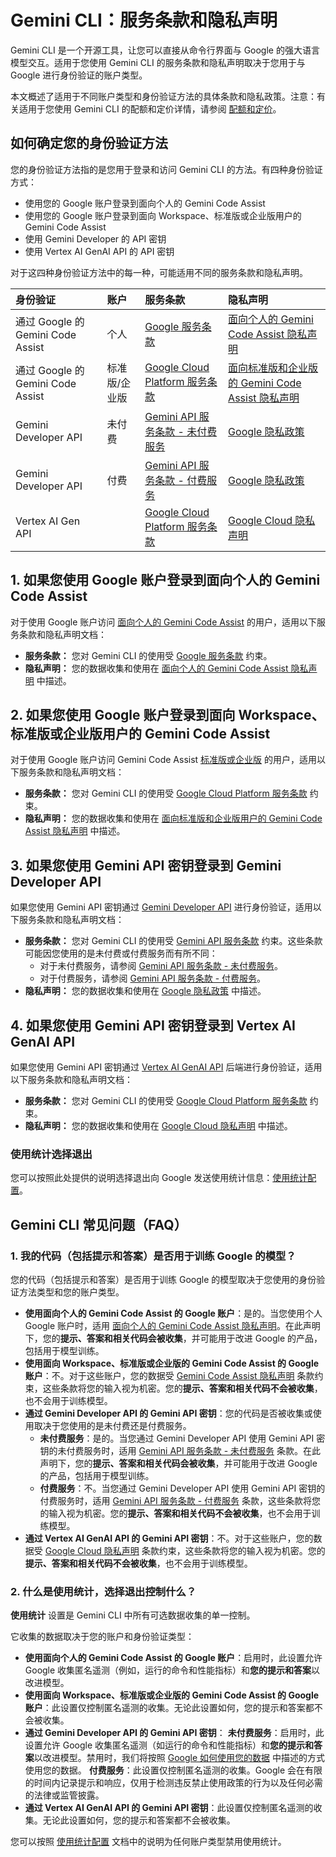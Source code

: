 # Gemini CLI：服务条款和隐私声明

Gemini CLI 是一个开源工具，让您可以直接从命令行界面与 Google 的强大语言模型交互。适用于您使用 Gemini CLI 的服务条款和隐私声明取决于您用于与 Google 进行身份验证的账户类型。

本文概述了适用于不同账户类型和身份验证方法的具体条款和隐私政策。注意：有关适用于您使用 Gemini CLI 的配额和定价详情，请参阅 [配额和定价](./quota-and-pricing.md)。

## 如何确定您的身份验证方法

您的身份验证方法指的是您用于登录和访问 Gemini CLI 的方法。有四种身份验证方式：

- 使用您的 Google 账户登录到面向个人的 Gemini Code Assist
- 使用您的 Google 账户登录到面向 Workspace、标准版或企业版用户的 Gemini Code Assist
- 使用 Gemini Developer 的 API 密钥
- 使用 Vertex AI GenAI API 的 API 密钥

对于这四种身份验证方法中的每一种，可能适用不同的服务条款和隐私声明。

| 身份验证                        | 账户                    | 服务条款                                                                                                      | 隐私声明                                                                                                                                                                                                     |
| :---------------------------- | :------------------ | :------------------------------------------------------------------------------------------------------ | :----------------------------------------------------------------------------------------------------------------------------------------------------------------------------------------------- |
| 通过 Google 的 Gemini Code Assist | 个人          | [Google 服务条款](https://policies.google.com/terms?hl=zh-CN)                                   | [面向个人的 Gemini Code Assist 隐私声明](https://developers.google.com/gemini-code-assist/resources/privacy-notice-gemini-code-assist-individuals)                                    |
| 通过 Google 的 Gemini Code Assist | 标准版/企业版 | [Google Cloud Platform 服务条款](https://cloud.google.com/terms)                                | [面向标准版和企业版的 Gemini Code Assist 隐私声明](https://cloud.google.com/gemini/docs/codeassist/security-privacy-compliance#standard_and_enterprise_data_protection_and_privacy) |
| Gemini Developer API          | 未付费              | [Gemini API 服务条款 - 未付费服务](https://ai.google.dev/gemini-api/terms#unpaid-services) | [Google 隐私政策](https://policies.google.com/privacy)                                                                                                                                     |
| Gemini Developer API          | 付费                | [Gemini API 服务条款 - 付费服务](https://ai.google.dev/gemini-api/terms#paid-services)     | [Google 隐私政策](https://policies.google.com/privacy)                                                                                                                                     |
| Vertex AI Gen API             |                     | [Google Cloud Platform 服务条款](https://cloud.google.com/terms/service-terms/)                    | [Google Cloud 隐私声明](https://cloud.google.com/terms/cloud-privacy-notice)                                                                                                               |

## 1. 如果您使用 Google 账户登录到面向个人的 Gemini Code Assist

对于使用 Google 账户访问 [面向个人的 Gemini Code Assist](https://developers.google.com/gemini-code-assist/docs/overview#supported-features-gca) 的用户，适用以下服务条款和隐私声明文档：

- **服务条款：** 您对 Gemini CLI 的使用受 [Google 服务条款](https://policies.google.com/terms?hl=zh-CN) 约束。
- **隐私声明：** 您的数据收集和使用在 [面向个人的 Gemini Code Assist 隐私声明](https://developers.google.com/gemini-code-assist/resources/privacy-notice-gemini-code-assist-individuals) 中描述。

## 2. 如果您使用 Google 账户登录到面向 Workspace、标准版或企业版用户的 Gemini Code Assist

对于使用 Google 账户访问 Gemini Code Assist [标准版或企业版](https://cloud.google.com/gemini/docs/codeassist/overview#editions-overview) 的用户，适用以下服务条款和隐私声明文档：

- **服务条款：** 您对 Gemini CLI 的使用受 [Google Cloud Platform 服务条款](https://cloud.google.com/terms) 约束。
- **隐私声明：** 您的数据收集和使用在 [面向标准版和企业版用户的 Gemini Code Assist 隐私声明](https://cloud.google.com/gemini/docs/codeassist/security-privacy-compliance#standard_and_enterprise_data_protection_and_privacy) 中描述。

## 3. 如果您使用 Gemini API 密钥登录到 Gemini Developer API

如果您使用 Gemini API 密钥通过 [Gemini Developer API](https://ai.google.dev/gemini-api/docs) 进行身份验证，适用以下服务条款和隐私声明文档：

- **服务条款：** 您对 Gemini CLI 的使用受 [Gemini API 服务条款](https://ai.google.dev/gemini-api/terms) 约束。这些条款可能因您使用的是未付费或付费服务而有所不同：
  - 对于未付费服务，请参阅 [Gemini API 服务条款 - 未付费服务](https://ai.google.dev/gemini-api/terms#unpaid-services)。
  - 对于付费服务，请参阅 [Gemini API 服务条款 - 付费服务](https://ai.google.dev/gemini-api/terms#paid-services)。
- **隐私声明：** 您的数据收集和使用在 [Google 隐私政策](https://policies.google.com/privacy) 中描述。

## 4. 如果您使用 Gemini API 密钥登录到 Vertex AI GenAI API

如果您使用 Gemini API 密钥通过 [Vertex AI GenAI API](https://cloud.google.com/vertex-ai/generative-ai/docs/reference/rest) 后端进行身份验证，适用以下服务条款和隐私声明文档：

- **服务条款：** 您对 Gemini CLI 的使用受 [Google Cloud Platform 服务条款](https://cloud.google.com/terms/service-terms/) 约束。
- **隐私声明：** 您的数据收集和使用在 [Google Cloud 隐私声明](https://cloud.google.com/terms/cloud-privacy-notice) 中描述。

### 使用统计选择退出

您可以按照此处提供的说明选择退出向 Google 发送使用统计信息：[使用统计配置](./cli/configuration.md#usage-statistics)。

## Gemini CLI 常见问题（FAQ）

### 1. 我的代码（包括提示和答案）是否用于训练 Google 的模型？

您的代码（包括提示和答案）是否用于训练 Google 的模型取决于您使用的身份验证方法类型和您的账户类型。

- **使用面向个人的 Gemini Code Assist 的 Google 账户**：是的。当您使用个人 Google 账户时，适用 [面向个人的 Gemini Code Assist 隐私声明](https://developers.google.com/gemini-code-assist/resources/privacy-notice-gemini-code-assist-individuals)。在此声明下，您的**提示、答案和相关代码会被收集**，并可能用于改进 Google 的产品，包括用于模型训练。
- **使用面向 Workspace、标准版或企业版的 Gemini Code Assist 的 Google 账户**：不。对于这些账户，您的数据受 [Gemini Code Assist 隐私声明](https://cloud.google.com/gemini/docs/codeassist/security-privacy-compliance#standard_and_enterprise_data_protection_and_privacy) 条款约束，这些条款将您的输入视为机密。您的**提示、答案和相关代码不会被收集**，也不会用于训练模型。
- **通过 Gemini Developer API 的 Gemini API 密钥**：您的代码是否被收集或使用取决于您使用的是未付费还是付费服务。
  - **未付费服务**：是的。当您通过 Gemini Developer API 使用 Gemini API 密钥的未付费服务时，适用 [Gemini API 服务条款 - 未付费服务](https://ai.google.dev/gemini-api/terms#unpaid-services) 条款。在此声明下，您的**提示、答案和相关代码会被收集**，并可能用于改进 Google 的产品，包括用于模型训练。
  - **付费服务**：不。当您通过 Gemini Developer API 使用 Gemini API 密钥的付费服务时，适用 [Gemini API 服务条款 - 付费服务](https://ai.google.dev/gemini-api/terms#paid-services) 条款，这些条款将您的输入视为机密。您的**提示、答案和相关代码不会被收集**，也不会用于训练模型。
- **通过 Vertex AI GenAI API 的 Gemini API 密钥**：不。对于这些账户，您的数据受 [Google Cloud 隐私声明](https://cloud.google.com/terms/cloud-privacy-notice) 条款约束，这些条款将您的输入视为机密。您的**提示、答案和相关代码不会被收集**，也不会用于训练模型。

### 2. 什么是使用统计，选择退出控制什么？

**使用统计** 设置是 Gemini CLI 中所有可选数据收集的单一控制。

它收集的数据取决于您的账户和身份验证类型：

- **使用面向个人的 Gemini Code Assist 的 Google 账户**：启用时，此设置允许 Google 收集匿名遥测（例如，运行的命令和性能指标）和**您的提示和答案**以改进模型。
- **使用面向 Workspace、标准版或企业版的 Gemini Code Assist 的 Google 账户**：此设置仅控制匿名遥测的收集。无论此设置如何，您的提示和答案都不会被收集。
- **通过 Gemini Developer API 的 Gemini API 密钥**：
  **未付费服务**：启用时，此设置允许 Google 收集匿名遥测（如运行的命令和性能指标）和**您的提示和答案**以改进模型。禁用时，我们将按照 [Google 如何使用您的数据](https://ai.google.dev/gemini-api/terms#data-use-unpaid) 中描述的方式使用您的数据。
  **付费服务**：此设置仅控制匿名遥测的收集。Google 会在有限的时间内记录提示和响应，仅用于检测违反禁止使用政策的行为以及任何必需的法律或监管披露。
- **通过 Vertex AI GenAI API 的 Gemini API 密钥**：此设置仅控制匿名遥测的收集。无论此设置如何，您的提示和答案都不会被收集。

您可以按照 [使用统计配置](./cli/configuration.md#usage-statistics) 文档中的说明为任何账户类型禁用使用统计。 